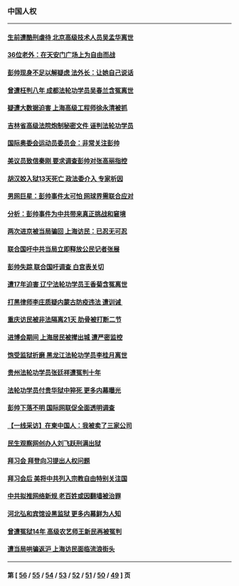 ### 中国人权
---
#### [生前遭酷刑虐待 北京高级技术人员吴孟华离世](../../pages/ncid278/n13389366.md) 
#### [36位老外：在天安门广场上为自由而战](../../pages/ncid278/n13390029.md) 
#### [彭帅现身不足以解疑虑 法外长：让她自己说话](../../pages/ncid278/n13389524.md) 
#### [曾遭枉判八年 成都法轮功学员吴春兰含冤离世](../../pages/ncid278/n13389091.md) 
#### [疑遭大数据迫害 上海高级工程师徐永清被抓](../../pages/ncid278/n13389350.md) 
#### [吉林省高级法院炮制秘密文件 诬判法轮功学员](../../pages/ncid278/n13386693.md) 
#### [国际奥委会运动员委员会：非常关注彭帅](../../pages/ncid278/n13388226.md) 
#### [美议员致信秦刚 要求调查彭帅对张高丽指控](../../pages/ncid278/n13388256.md) 
#### [胡汉姣入狱13天死亡 政法委介入 专家析因](../../pages/ncid278/n13388004.md) 
#### [男网巨星：彭帅事件太可怕 网球界需联合应对](../../pages/ncid278/n13388188.md) 
#### [分析：彭帅事件为中共带来真正挑战和窘境](../../pages/ncid278/n13387150.md) 
#### [两次进京被当局骗回 上海访民：已忍无可忍](../../pages/ncid278/n13387627.md) 
#### [联合国吁中共当局立即释放公民记者张展](../../pages/ncid278/n13387238.md) 
#### [彭帅失踪 联合国吁调查 白宫表关切](../../pages/ncid278/n13387151.md) 
#### [遭17年迫害 辽宁法轮功学员王香菊含冤离世](../../pages/ncid278/n13384484.md) 
#### [打黑律师李庄质疑内蒙古防疫违法 遭训诫 ](../../pages/ncid278/n13386358.md) 
#### [重庆访民被非法隔离21天 肋骨被打断二节](../../pages/ncid278/n13385815.md) 
#### [进博会期间 上海居民被撵出城 遭严密监控](../../pages/ncid278/n13385048.md) 
#### [饱受监狱折磨 黑龙江法轮功学员李桂月离世](../../pages/ncid278/n13383886.md) 
#### [贵州法轮功学员张廷祥遭冤判十年](../../pages/ncid278/n13382182.md) 
#### [法轮功学员付贵华狱中猝死 更多内幕曝光](../../pages/ncid278/n13381637.md) 
#### [彭帅下落不明 国际网联促全面透明调查](../../pages/ncid278/n13384415.md) 
#### [【一线采访】在柬中国人：我被卖了三家公司](../../pages/ncid278/n13383969.md) 
#### [民生观察网创办人刘飞跃刑满出狱](../../pages/ncid278/n13383633.md) 
#### [拜习会 拜登向习提出人权问题](../../pages/ncid278/n13382513.md) 
#### [拜习会后 美将中共列入宗教自由特别关注国](../../pages/ncid278/n13382314.md) 
#### [中共拟推网络新规 老百姓或因翻墙被治罪](../../pages/ncid278/n13381465.md) 
#### [河北弘和宾馆设黑监狱 更多内幕鲜为人知](../../pages/ncid278/n13380687.md) 
#### [曾遭冤狱14年 高级农艺师王新民再被冤判](../../pages/ncid278/n13379932.md) 
#### [遭当局哄骗返沪 上海访民面临流浪街头](../../pages/ncid278/n13381304.md) 

---
#### 第 [ [56](./56.md) / [55](./55.md) / [54](./54.md) / [53](./53.md) / [52](./52.md) / [51](./51.md) / [50](./50.md) / [49](./49.md) ] 页
